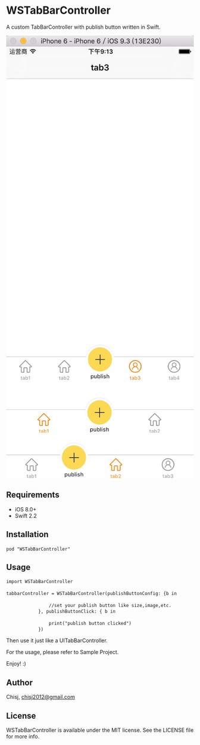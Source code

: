 # WSTabBarController
A custom TabBarController with publish button written in Swift.




![screenShot](ScreenShot/screen_shot1.png)![screenShot](ScreenShot/screen_shot2.png)![screenShot](ScreenShot/screen_shot3.png)

## Requirements
- iOS 8.0+
- Swift 2.2

## Installation


```
pod "WSTabBarController"
```

## Usage

```
import WSTabBarController

tabbarController = WSTabBarController(publishButtonConfig: {b in

            	//set your publish button like size,image,etc.
            }, publishButtonClick: { b in 
            
            	print("publish button clicked")
            })

```

Then use it just like a UITabBarController.


For the usage, please refer to Sample Project.


Enjoy! :)



## Author

Chisj, chisj2012@gmail.com
## License

WSTabBarController is available under the MIT license. See the LICENSE file for more info.